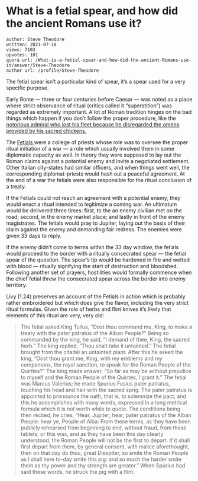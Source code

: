 # What is a fetial spear, and how did the ancient Romans use it?

	author: Steve Theodore
	written: 2021-07-18
	views: 7103
	upvotes: 101
	quora url: /What-is-a-fetial-spear-and-how-did-the-ancient-Romans-use-it/answer/Steve-Theodore
	author url: /profile/Steve-Theodore


The fetial spear isn’t a particular kind of spear, it’s a spear used for a very specific purpose.

Early Rome — three or four centuries before Caesar — was noted as a place where strict observance of ritual (critics called it “superstition”) was regarded as extremely important. A lot of Roman tradition hinges on the bad things which happen if you don’t follow the proper procedure, like the [notorious admiral who lost his fleet because he disregarded the omens provided by his sacred chickens.](https://thehistorianshut.com/2018/09/14/the-disgraced-ancient-roman-admiral-who-did-not-heed-the-sacred-chickens-during-the-first-punic-war/)

The [Fetials ](https://penelope.uchicago.edu/Thayer/E/Roman/Texts/secondary/SMIGRA*/Fetiales.html)were a college of priests whose role was to oversee the proper ritual initiation of a war — a role which usually involved them in some diplomatic capacity as well. In theory they were supposed to lay out the Roman claims against a potential enemy and invite a negotiated settlement. Other Italian city-states had similar officers, and when things went well, the corresponding diplomat-priests would hash out a peaceful agreement. At the end of a war the fetials were also responsible for the ritual conclusion of a treaty.

If the Fetials could not reach an agreement with a potential enemy, they would enact a ritual intended to legitimize a coming war. An ultimatum would be delivered three times: first, to the an enemy civilian met on the road; second, in the enemy market place; and lastly in front of the enemy magistrates. The fetials would pray to Jupiter, laying out the basis of their claim against the enemy and demanding fair redress. The enemies were given 33 days to reply.

If the enemy didn’t come to terms within the 33 day window, the fetials would proceed to the border with a ritually consecrated spear — the fetial spear of the question. The spear’s tip would be hardened in fire and wetted with blood — ritually signifying the start of destruction and bloodshed. Following another set of prayers, hostilities would formally commence when the chief fetial threw the consecrated spear across the border into enemy territory.



Livy (1.24) preserves an account of the Fetials in action which is probably rather embroidered but which does give the flavor, including the very strict ritual formulas. Given the role of herbs and flint knives it’s likely that elements of this ritual are very, very old:

> The fetial asked King Tullus, “Dost thou command me, King, to make a treaty with the pater patratus of the Alban People?” Being so commanded by the king, he said, “I demand of thee, King, the sacred herb.” The king replied, “Thou shalt take it untainted.” The fetial brought from the citadel an untainted plant. After this he asked the king, “Dost thou grant me, King, with my emblems and my companions, the royal sanction, to speak for the Roman People of the Quirites?” The king made answer, “So far as may be without prejudice to myself and the Roman People of the Quirites, I grant it.” The fetial was Marcus Valerius; he made Spurius Fusius pater patratus, touching his head and hair with the sacred sprig. The pater patratus is appointed to pronounce the oath, that is, to solemnize the pact; and this he accomplishes with many words, expressed in a long metrical formula which it is not worth while to quote. The conditions being then recited, he cries, “Hear, Jupiter; hear, pater patratus of the Alban People: hear ye, People of Alba: From these terms, as they have been publicly rehearsed from beginning to end, without fraud, from these tablets, or this wax, and as they have been this day clearly understood, the Roman People will not be the first to depart. If it shall first depart from them, by general consent, with malice aforethought, then on that day do thou, great Diespiter, so smite the Roman People as I shall here to-day smite this pig: and so much the harder smite them as thy power and thy strength are greater.” When Spurius had said these words, he struck the pig with a flint.


